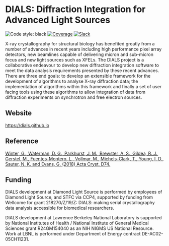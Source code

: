 # DIALS: Diffraction Integration for Advanced Light Sources

![Code style: black](https://img.shields.io/badge/code%20style-black-000000.svg)
[![Coverage](https://codecov.io/gh/dials/dials/branch/main/graph/badge.svg)](https://codecov.io/gh/dials/dials)
[![Slack](https://img.shields.io/badge/chat-Slack-green)](https://join.slack.com/t/dials-support/shared_invite/zt-21fvg5n53-SG~882mWRs189GSMuemPfg)

X-ray crystallography for structural biology has benefited greatly from a number of advances in recent years including high performance pixel array detectors, new beamlines capable of delivering micron and sub-micron focus and new light sources such as XFELs. The DIALS project is a collaborative endeavour to develop new diffraction integration software to meet the data analysis requirements presented by these recent advances. There are three end goals: to develop an extensible framework for the development of algorithms to analyse X-ray diffraction data; the implementation of algorithms within this framework and finally a set of user facing tools using these algorithms to allow integration of data from diffraction experiments on synchrotron and free electron sources.

Website
-------

https://dials.github.io


Reference
---------

[Winter, G., Waterman, D. G., Parkhurst, J. M., Brewster, A. S., Gildea, R. J., Gerstel, M., Fuentes-Montero, L., Vollmar, M., Michels-Clark, T., Young, I. D., Sauter, N. K. and Evans, G. (2018) Acta Cryst. D74.](http://journals.iucr.org/d/issues/2018/02/00/di5011/index.html)

Funding
-------

DIALS development at Diamond Light Source is performed by employees of Diamond Light Source, and STFC via CCP4, supported by funding from Wellcome for grant 218270/Z/19/Z: DIALS: making serial crystallography data analysis accessible for biomedical researchers.

DIALS development at Lawrence Berkeley National Laboratory is supported by National Institutes of Health / National Institute of General Medical Sciences grant R24GM154040 as an NIH NIGMS US National Resource. Work at LBNL is performed under Department of Energy contract DE-AC02-05CH11231.
